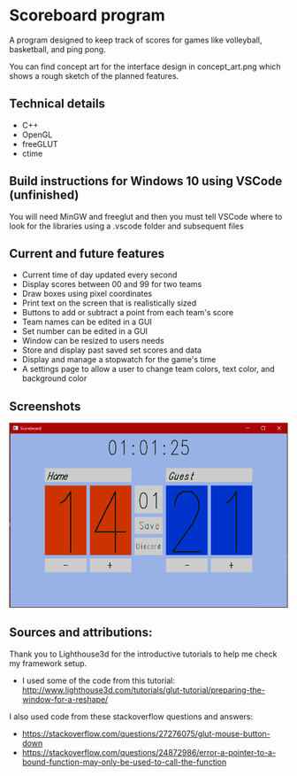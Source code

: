 # Scoreboard program

A program designed to keep track of scores for games like volleyball, basketball, and ping pong.

You can find concept art for the interface design in concept_art.png which shows a rough sketch of the planned features.

## Technical details
* C++
* OpenGL
* freeGLUT
* ctime

## Build instructions for Windows 10 using VSCode (unfinished)

You will need MinGW and freeglut and then you must tell VSCode where to look for the libraries using a .vscode folder and subsequent files

## Current and future features
* Current time of day updated every second
* Display scores between 00 and 99 for two teams
* Draw boxes using pixel coordinates
* Print text on the screen that is realistically sized
* Buttons to add or subtract a point from each team's score
* Team names can be edited in a GUI
* Set number can be edited in a GUI
* Window can be resized to users needs
* Store and display past saved set scores and data
* Display and manage a stopwatch for the game's time
* A settings page to allow a user to change team colors, text color, and background color

## Screenshots
![screenshot](https://github.com/Skyzeala/Scoreboard/blob/main/screenshotMainMenuDefault.png)

## Sources and attributions:
Thank you to Lighthouse3d for the introductive tutorials to help me check my framework setup.
* I used some of the code from this tutorial:
http://www.lighthouse3d.com/tutorials/glut-tutorial/preparing-the-window-for-a-reshape/

I also used code from these stackoverflow questions and answers:
* https://stackoverflow.com/questions/27276075/glut-mouse-button-down
* https://stackoverflow.com/questions/24872986/error-a-pointer-to-a-bound-function-may-only-be-used-to-call-the-function



